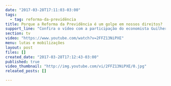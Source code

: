 ```yaml
---
date: "2017-03-28T17:11:03-03:00"
tags:
  - tag: reforma-da-previdência
title: Porque a Reforma da Previdência é um golpe em nossos direitos?
support_line: "Confira o vídeo com a participação do economista Guilherme Delgado e entenda melhor. "
section: tv
video: "https://www.youtube.com/watch?v=2FFZ13NiPXE"
menu: lutas e mobilizações
layout: post
files: []
created_date: "2017-03-28T17:12:43-03:00"
published: true
video_thumbnail: "http://img.youtube.com/vi/2FFZ13NiPXE/0.jpg"
releated_posts: []

---
```

